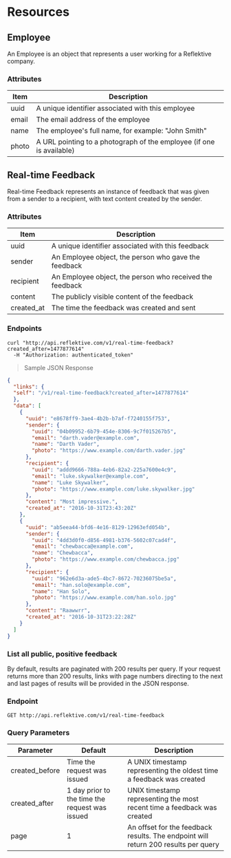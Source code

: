 # Resources

## Employee

An Employee is an object that represents a user working for a Reflektive company.

### Attributes

Item        | Description
----        | -----------
uuid        | A unique identifier associated with this employee
email       | The email address of the employee
name        | The employee's full name, for example: "John Smith"
photo       | A URL pointing to a photograph of the employee (if one is available)

## Real-time Feedback

Real-time Feedback represents an instance of feedback that was given from a sender to a recipient, with
text content created by the sender.

### Attributes

Item        | Description
----        | -----------
uuid        | A unique identifier associated with this feedback
sender      | An Employee object, the person who gave the feedback
recipient   | An Employee object, the person who received the feedback
content     | The publicly visible content of the feedback
created_at  | The time the feedback was created and sent

### Endpoints

```shell
curl "http://api.reflektive.com/v1/real-time-feedback?created_after=1477877614"
  -H "Authorization: authenticated_token"
```

> Sample JSON Response

```json
{
  "links": {
  "self": "/v1/real-time-feedback?created_after=1477877614"
  },
  "data": [
    {
      "uuid": "e8678ff9-3ae4-4b2b-b7af-f7240155f753",
      "sender": {
        "uuid": "04b09952-6b79-454e-8306-9c7f015267b5",
        "email": "darth.vader@example.com",
        "name": "Darth Vader",
        "photo": "https://www.example.com/darth.vader.jpg"
      },
      "recipient": {
        "uuid": "addd9666-788a-4eb6-82a2-225a7600e4c9",
        "email": "luke.skywalker@example.com",
        "name": "Luke Skywalker",
        "photo": "https://www.example.com/luke.skywalker.jpg"
      },
      "content": "Most impressive.",
      "created_at": "2016-10-31T23:43:20Z"
    },
    {
      "uuid": "ab5eea44-bfd6-4e16-8129-12963efd054b",
      "sender": {
        "uuid": "4dd3d0f0-d856-4981-b376-5602c07cad4f",
        "email": "chewbacca@example.com",
        "name": "Chewbacca",
        "photo": "https://www.example.com/chewbacca.jpg"
      },
      "recipient": {
        "uuid": "962e6d3a-ade5-4bc7-8672-70236075be5a",
        "email": "han.solo@example.com",
        "name": "Han Solo",
        "photo": "https://www.example.com/han.solo.jpg"
      },
      "content": "Raawwrr",
      "created_at": "2016-10-31T23:22:28Z"
    }
  ]
}
```

### List all public, positive feedback

By default, results are paginated with 200 results per query. If your request returns more than 200 results,
links with page numbers directing to the next and last pages of results will be provided in the JSON response.

### Endpoint

`GET http://api.reflektive.com/v1/real-time-feedback`

### Query Parameters

Parameter       | Default                                        | Description
---------       | -------                                        | -----------
created_before  | Time the request was issued                    | A UNIX timestamp representing the oldest time a feedback was created
created_after   | 1 day prior to the time the request was issued | UNIX timestamp representing the most recent time a feedback was created
page            | 1                                              | An offset for the feedback results. The endpoint will return 200 results per query
